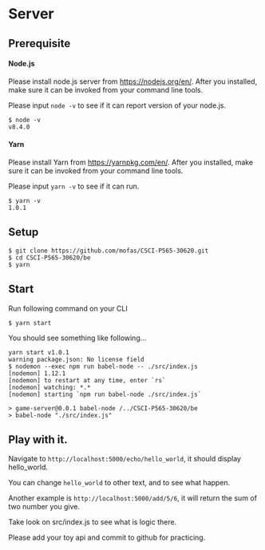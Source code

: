 # Server


## Prerequisite

#### Node.js

Please install node.js server from https://nodejs.org/en/.
After you installed, make sure it can be invoked from your command line tools.

Please input `node -v` to see if it can report version of your node.js.

```
$ node -v
v8.4.0
```

#### Yarn

Please install Yarn from https://yarnpkg.com/en/.
After you installed, make sure it can be invoked from your command line tools.

Please input `yarn -v` to see if it can run.

```
$ yarn -v
1.0.1
```

## Setup

```
$ git clone https://github.com/mofas/CSCI-P565-30620.git
$ cd CSCI-P565-30620/be
$ yarn
```

## Start

Run following command on your CLI
```
$ yarn start
```
You should see something like following...

```
yarn start v1.0.1
warning package.json: No license field
$ nodemon --exec npm run babel-node -- ./src/index.js
[nodemon] 1.12.1
[nodemon] to restart at any time, enter `rs`
[nodemon] watching: *.*
[nodemon] starting `npm run babel-node ./src/index.js`

> game-server@0.0.1 babel-node /../CSCI-P565-30620/be
> babel-node "./src/index.js"
```


## Play with it.

Navigate to `http://localhost:5000/echo/hello_world`, it should display hello_world.

You can change `hello_world` to other text, and to see what happen.

Another example is `http://localhost:5000/add/5/6`, it will return the sum of two number you give.

Take look on src/index.js to see what is logic there.

Please add your toy api and commit to github for practicing.











